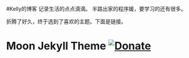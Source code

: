 #Kelly的博客
记录生活的点点滴滴。
半路出家的程序媛，要学习的还有很多。

折腾了好久，终于选到了喜欢的主题。下面是链接。

# Moon Jekyll Theme [![Donate](https://img.shields.io/badge/paypal-donate-blue.svg)](https://www.paypal.me/taylantatli/0usd)
